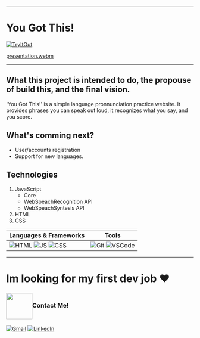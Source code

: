 ----------------------

# You Got This!


<a href="https://csarnarciso.github.io/You-Got-This" target="_blank"><img alt="TryItOut" src="https://img.shields.io/badge/Try%20It%20Out!-230077B5?&style=for-the-badge" /></a>

[presentation.webm](https://github.com/user-attachments/assets/1c0a915a-f946-489b-8393-62f6f8dc773d)

----------------------


## What this project is intended to do, the propouse of build this, and the final vision.
'You Got This!' is a simple language pronnunciation practice website. It provides phrases you can speak out loud, it recognizes what you say, and you score.


## What's comming next?

- User/accounts registration
- Support for new languages.


## Technologies

1. JavaScript
   + Core
   + WebSpeachRecognition API
   + WebSpeachSyntesis API
2. HTML
3. CSS


| Languages & Frameworks | Tools |
|-|-|
| ![HTML](https://img.shields.io/badge/HTML-E34F26?logo=HTML5&logoColor=white&style=for-the-badge) ![JS](https://img.shields.io/badge/JS-yellow?logo=JavaScript&logoColor=white&style=for-the-badge) ![CSS](https://img.shields.io/badge/CSS-blue?logo=CSS&logoColor=white&style=for-the-badge) | ![Git](http://img.shields.io/badge/Git-F1502F?style=for-the-badge&logo=Git&logoColor=white) ![VSCode](https://img.shields.io/badge/VS%20Code-blue?logo=windows&logoColor=white&style=for-the-badge) |



----------------------

# Im looking for my first dev job ♥ 
### <img align="center" width="70" src="https://i.pinimg.com/originals/0d/c9/68/0dc968448592a7d533096b74c263cc40.gif" />Contact Me!

<a href="https://mail.google.com/mail/u/0/?fs=1&tf=cm&source=mailto&to=cesarpazol1029@gmail.com" target="_blank"><img alt="Gmail" src="https://img.shields.io/badge/Gmail-D14836?style=for-the-badge&logo=gmail&logoColor=white" /></a>
<a href="https://www.linkedin.com/in/cesar-pozol-narciso-b48727180/" target="_blank"><img alt="LinkedIn" src="https://img.shields.io/badge/linkedin-%230077B5.svg?&style=for-the-badge&logo=linkedin&logoColor=white" /></a>

